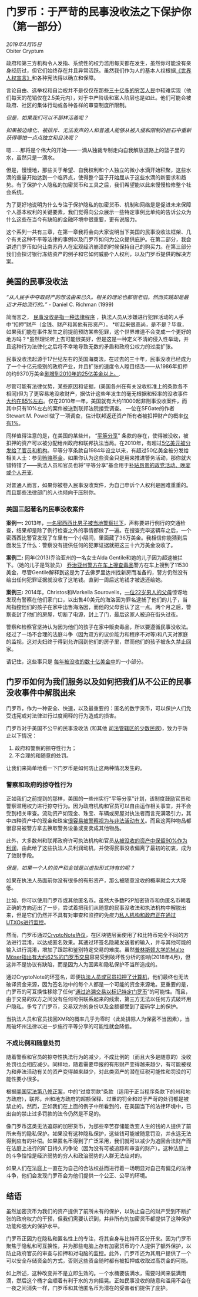 # 门罗币：于严苛的民事没收法之下保护你（第一部分）
*2019年4月15日*  
Obiter Cryptum  


政府和第三方机构令人发指、系统性的权力滥用每天都在发生，虽然你可能没有亲身经历过，但它们始终存在并且异常活跃。虽然我们作为人的基本人权根据[《世界人权宣言》](http://www.un.org/en/universal-declaration-human-rights/)和各种宪法得以确立和保障。

言论自由、选举权和自治权并不是仅仅在那些[三十亿多的穷苦人民](http://www.globalissues.org/article/26/poverty-facts-and-stats)中较难实现（他们每天的花销仅在2.5美元内），对于中产阶级和富人阶层也是如此。他们可能会被政府、社区的集体行动或各种各样的审查制度所限制。

*但是，如果我们可以不那样活着呢？* 

*如果被边缘化、被排斥、无法发声的人和普通人能够从被入侵和限制的巨石中重新获得哪怕一点点独立和自决呢？* 

嗯……那将是个伟大的开始——一滴从独裁专制走向自我解放道路上的篮子里的水，虽然只是一滴水。

但是，慢慢地，那些关于希望、自我权利和个人独立的微小水滴开始积聚，这些水滴的重量开始达到一个临界点，使得整个篮子开始屈从于这些水滴的新要求和趋势。有了保护个人隐私的加密货币和工具之后，我们希望能以此来慢慢检修整个社会系统。 

为了更好地说明为什么专注于保护隐私的加密货币、机制和网络是是促进未来保障个人基本权利的关键要素，我们觉得向公众展示一些特定事例比单纯的告诉公众为什么这些在当今有缺陷的金融环境中很重要，更有说服力。

这个系列一共有三章，在第一章我将会向大家说明当下美国的民事没收法框架、几个有关这种不平等法律的事例以及门罗币如何为公众提供庇护。在第二部分，我会讲述门罗币如何让南苏丹人在宏观经济崩溃的时候保持自己的购买力。在第三部分我们会探讨银行冻结资产的例子和它如何威胁个人权利，以及门罗币提供的解决方案。

## 美国的民事没收法

*“从人民手中夺取财产的想法由来已久。相关的理论也都很老旧。然而实践却是最近才开始流行的。”* - Daniel C. Richman (1999) 

简而言之， [民事没收是指一种法律程序](https://www.law.cornell.edu/wex/civil_forfeiture) ，执法人员从涉嫌进行犯罪活动的人手中“扣押”财产（金钱、财产和其他有形资产）。 *听起来很高尚，是不是？毕竟，如果我们能在事件发生之前提前预防某些犯罪，这个世界难道不会变成一个更好的地方吗？*虽然理论听上去可能很美好，但是这是一种定义不清的侵入性举动，并且这种行为法律化之后将不幸地导致无数的矛盾和政府公权力的过度扩张。

民事没收法起源于17世纪左右的英国海商法，在过去的三十年，民事没收已经成为了一个十亿元级别的政府产业，并且扩张的速度令人瞠目结舌——从1986年扣押的约9370万美金[剧增到2010年的25亿美金以上。](https://www.wsj.com/news/articles/SB10001424053111903480904576512253265073870). 

尽管可能有法律优势，某些原因和证据，(美国各州在有关没收标准上的条款各不相同)但为了更容易地没收财产，据估计这些年发生的毫无根据和轻率的没收事件[大约在85%左右](http://www.sfgate.com/news/nation-world/article/Asset-forfeiture-both-an-effective-tool-4546043.php)。仅在2010年一年，美国就有大约11000起非刑事没收案件，而其中只有10%左右的案件被送到联邦法院接受调查。 一位在SFGate的作者Stewart M. Powell做了一项调查，估计联邦返还资产所有者被扣押财产的概率[仅有1%](https://www.sfgate.com/news/nation-world/article/Asset-forfeiture-both-an-effective-tool-4546043.php)。

同样值得注意的是，在美国的某些州， “[平等分享](https://www.justice.gov/criminal-mlars/equitable-sharing-program)” 条款的存在，使得被没收，被扣押的资产可以被分配给州政府和联邦执法当局。在2010年，有超过[5亿美元被分发给了官员和机构](https://www.wsj.com/articles/SB10001424053111903596904576514583716653122)。平等分享条款自1984年设立以来，有超过50亿美金被分发给相关人士：参见[贿赂基金](https://www.merriam-webster.com/dictionary/slush%20fund)。如果你认为这些资金只是用来推进警务活动，那你就大错特错了——执法人员和官员也将“平等分享”基金用于[补贴昂贵的政党活动、晚宴或个人开支](https://harvardlawreview.org/2018/06/how-crime-pays-the-unconstitutionality-of-modern-civil-asset-forfeiture-as-a-tool-of-criminal-law-enforcement/). 

对普通人而言，如果你被卷入民事没收案件，为自己申诉个人权利是困难重重的。而且那些法律部门的人也倾向于压制你。

### 美国三起著名的民事没收案件

**案例一:** 2013年，[一名密西西比男子被当地警察拦下](https://www.vice.com/en_ca/article/9bnezd/bad-cop-blotter-asset-forfeiture-the-cash-cow-of-the-drug-war)，声称要进行例行的交通检查，结果却是除了例行检查之外的事情都做了一遍。在搜查完毕这辆车之后，一个密西西比警官发现了车里有一个小隔间，里面藏了36万美金。我相信你能猜到后面发生了什么：警察没有提供任何的犯罪证据就把这三十六万美金没收了。

**案例二:** 同年(2013)乔治亚州的一名女士Alda Gentile和她的儿子因为超速被拦下。（她的儿子是驾驶员） [乔治亚州警方在车上搜查毒品](https://www.marketplace.org/2016/04/06/world/controversial-civil-forfeiture-program-back-action)警方在车上搜到了11530美金，尽管Gentile解释到这是为了去佛罗里达州找新房而准备的，警方仍然没有给出任何犯罪证据就没收了这笔钱。直到一周后这笔钱才被退还给她。

**案例三:** 2014年，Christos和Markella Sourovelis，[一位22岁男人的父母](https://edition.cnn.com/2014/09/03/us/philadelphia-drug-bust-house-seizure/)惊讶地发现有警察在他们家门口，以出售40美元的海洛因为罪名逮捕了他们的儿子，当局指控他们的孩子在家中出售海洛因，而他的父母否认了这一点。两个月之后，警察查封了他们的房屋，切断了电源，封上了门，最后这家人被迫在街头过夜。

警察和检察官坚持认为因为他们的孩子在家中贩卖毒品，所以要遵循民事没收法。经过了一场不合理的法庭斗争（因为双方的议价能力和程序不对等)和八天对家庭的监视，这对夫妇终于得到允许回到他们的房子里，然而他们的孩子被永久禁止回家。

请记住，这些事只是 [每年被没收的数十亿美金中](https://harvardlawreview.org/2018/06/how-crime-pays-the-unconstitutionality-of-modern-civil-asset-forfeiture-as-a-tool-of-criminal-law-enforcement/)的一小部分。
  
## 门罗币如何为我们服务以及如何把我们从不公正的民事没收事件中解脱出来

门罗币，作为一种安全、快速，以及最重要的：匿名的数字货币，可以保护人们免受违宪或对法律进行过度阐释的行为造成的损害。

门罗币对于美国不公平的民事没收法 (和其他 [司法管辖区的少数民族](https://en.wikipedia.org/wiki/Asset_forfeiture#European_Union))，致力于防止以下情况：

1. 政府和警察的掠夺性行为；
2. 不合理的和随意的处罚。

让我们来简单地看一下门罗币是如何防止这两种情况发生的。

### 警察和政府的掠夺性行为

正如我们之前提到的那样，美国的一些州实行“平等分享”计划，该制度鼓励官员和警察滥用权力进行掠夺行为。因为政府机构和官员可以自由运作相关事宜，并不会受到相关审查。流动资产如现金、珠宝、车辆或房屋对执法者而言充满吸引力，其中四种资产中的现金和珠宝[很容易被警察视为与非法活动有关](https://www.npr.org/templates/story/story.php?storyId=91490480)。而且这两种物品都很容易被警方拿去换取警务设备或变卖成其他物品。 

此外，大多数州和联邦政府许可执法机构和官员[从被没收的资产中保留90%作为利润](https://www.forbes.com/2011/06/08/property-civil-forfeiture.html#2f2b943439fa)，由此给了这些执法人员利润动机，并使得民事没收偏离了最初的初衷，成为了敛财手段。

*但是，如果一个人的资产和金钱是以虚拟形式持有的呢？*

如果在执法人员面前你没有很多的有形资产，那么被随意没收的概率就会大大降低。

比如，你可以使用门罗币或其他匿名币。虽然大多数P2P加密货币和伪匿名币朝着正确的方向迈出了一步，尝试着把我们从随意的民事没收法和执法机构中解脱出来，但是它们仍然并不具有对审查和监控的免疫力[私人机构和政府正在通过UTXOs进行监控](https://bitcoinist.com/yes-your-bitcoin-transactions-can-be-tracked-and-here-are-the-companies-that-are-doing-it/)。

然而，门罗币通过[CryptoNote协议](https://cryptonote.org/)，在区块链层面使用了和比特币完全不同的方法进行混淆，以达成匿名效果。其通过环签名隐藏发送者的输入，并与其他可能的输入进行混淆，增加了跟踪和鉴别特定交易的难度。虽然[普林斯顿大学的Malte Möser指出有大约62%的门罗币交易](https://www.technologyreview.com/s/610807/sitting-with-the-cyber-sleuths-who-track-cryptocurrency-criminals/)容易受到破坏性分析的影响(2018年4月)，但这并不是协议有缺陷，而是因为人为因素和隐私保护不当所造成的。

通过CryptoNote的环签名，即便[执法人员或官员扣押了计算机](https://www.heritage.org/economic-and-property-rights/commentary/civil-asset-forfeiture-has-created-serious-problems)，他们最终也无法破译资金来源，因为签名池中的每个人都是一个可能的资金来源地。更重要的是，门罗币的可互换性移除了任何“[通过追溯交易以标记特定门罗币](https://www.monerooutreach.org/preserving-fundamental-rights.php)”的可能性。而且，由于交易的双方之间没有任何可供联系起来的线索，第三方无法以任何方式破坏用户隐私。多亏了门罗币，交易双方的身份以及金额都受到了密码学上的保护。

当执法人员和官员找回XMR的概率几乎为零时（此处排除人为保密不当因素），当局破坏州法律以进一步施行平等分享的可能性就会降低。

### 不成比例和随意处罚

随着警察和官员的掠夺性执法行为的减少，不成比例的（而且大多是随意的）没收处罚也会相应减少。同样地，随着需要申报的有形财产变得越来越少，有可能被视为和非法活动有关的资产变得越来越少，对此类资产的潜在征税可能性和罚没的可能性要小很多。

根据[美国宪法第八修正案](https://constitutioncenter.org/interactive-constitution/amendments/amendment-viii)，中的“过度罚款”条款（适用于正当程序条款下的州和地方政府），联邦，州和地方政府的超额保释、过重的罚金和过于严苛的处罚都是被禁止的。然而，正如我们在上面的例子中所看到的，在美国当下的法律环境中，已出台的禁止过多罚款的法令仍然是不足的。

像门罗币这类无法追踪的加密货币，为那些辛苦存储能改变人生的钱的人提供了前所未有的隐私保护。如果没有这种隐私保护，这些钱可能被随意罚没，并永远无法得到应有的补偿。如果匿名币得到了广泛采用，我们就可以减少为追回合法财产而在法庭上进行的旷日持久的争论（因为没有可被追踪和审查的财产）。这种法庭上的斗争恰恰是经济弱势的穷人和政治弱势的人群无法应对的。

如果人们在法庭上一直在为自己的合法权益而进行着一场明显对自己有偏见的法律斗争，他们会发现门罗币会为他们提供一个公正、公平的环境。


## 结语

虽然加密货币为我们的资产提供了前所未有的保护，以防止自己的财产受到不断扩张的政府权力的干预，但我们需要认识到，并非所有的加密货币都提供了这种保护功能和强大的保护水平。

门罗币正因为在隐私和匿名性上的专注，将其自身与比特币区分开来。因为门罗币聚焦于隐私和可互换性，并为那些电脑上存有加密货币的个人提供了额外保护，以防止政府官员的审查与扣押和对电脑的监控。此外，门罗币还为其用户提供了一个可以安全存储资金的方式，否则这些资金随时都有被扣押或收取过高罚金的可能。

如上所述，这种改变并不是立即生效的。一个水桶要装满水，需要时间来装满雨滴，然后这个桶才会顺着有利于水的方向摇晃。正如民事没收的随意和滥用不会在一夜之间消失一样，门罗币和其他匿名币为潜在的受害者们提供了庇护。

